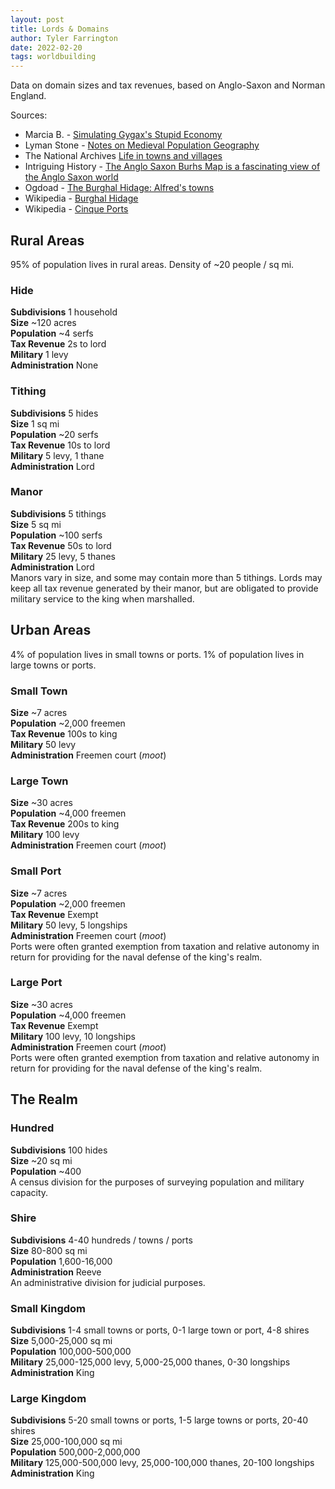```yaml
---
layout: post
title: Lords & Domains
author: Tyler Farrington
date: 2022-02-20
tags: worldbuilding
---
```


Data on domain sizes and tax revenues, based on Anglo-Saxon and Norman England.

Sources:

- Marcia B. - [Simulating Gygax's Stupid Economy](https://traversefantasy.blogspot.com/2021/12/simulating-gygaxs-stupid-economy.html)
- Lyman Stone - [Notes on Medieval Population Geography](https://medium.com/migration-issues/notes-on-medieval-population-geography-fd062449364f)
- The National Archives [Life in towns and villages](https://www.nationalarchives.gov.uk/domesday/world-of-domesday/towns.htm)
- Intriguing History - [The Anglo Saxon Burhs Map is a fascinating view of the Anglo Saxon world](https://intriguing-history.com/anglo-saxon-burhs-map/)
- Ogdoad - [The Burghal Hidage: Alfred's towns](http://www.ogdoad.force9.co.uk/alfred/alfhidage.htm)
- Wikipedia - [Burghal Hidage](https://en.wikipedia.org/wiki/Burghal_Hidage)
- Wikipedia - [Cinque Ports](https://en.wikipedia.org/wiki/Cinque_Ports)

## Rural Areas

95% of population lives in rural areas. Density of ~20 people / sq mi.

### Hide

**Subdivisions** 1 household  
**Size** ~120 acres  
**Population** ~4 serfs  
**Tax Revenue** 2s to lord  
**Military** 1 levy  
**Administration** None  

### Tithing

**Subdivisions** 5 hides  
**Size** 1 sq mi  
**Population** ~20 serfs  
**Tax Revenue** 10s to lord  
**Military** 5 levy, 1 thane  
**Administration** Lord  

### Manor

**Subdivisions** 5 tithings  
**Size** 5 sq mi  
**Population** ~100 serfs  
**Tax Revenue** 50s to lord  
**Military** 25 levy, 5 thanes  
**Administration** Lord  
Manors vary in size, and some may contain more than 5 tithings. Lords may keep all tax revenue generated by their manor, but are obligated to provide military service to the king when marshalled.  

## Urban Areas

4% of population lives in small towns or ports. 1% of population lives in large towns or ports.

### Small Town

**Size** ~7 acres  
**Population** ~2,000 freemen  
**Tax Revenue** 100s to king  
**Military** 50 levy  
**Administration** Freemen court (*moot*)  

### Large Town

**Size** ~30 acres  
**Population** ~4,000 freemen  
**Tax Revenue** 200s to king  
**Military** 100 levy  
**Administration** Freemen court (*moot*)  

### Small Port

**Size** ~7 acres  
**Population** ~2,000 freemen  
**Tax Revenue** Exempt  
**Military** 50 levy, 5 longships  
**Administration** Freemen court (*moot*)  
Ports were often granted exemption from taxation and relative autonomy in return for providing for the naval defense of the king's realm.  

### Large Port

**Size** ~30 acres  
**Population** ~4,000 freemen  
**Tax Revenue** Exempt  
**Military** 100 levy, 10 longships  
**Administration** Freemen court (*moot*)  
Ports were often granted exemption from taxation and relative autonomy in return for providing for the naval defense of the king's realm.  

## The Realm

### Hundred

**Subdivisions** 100 hides  
**Size** ~20 sq mi  
**Population** ~400  
A census division for the purposes of surveying population and military capacity.  

### Shire

**Subdivisions** 4-40 hundreds / towns / ports  
**Size** 80-800 sq mi  
**Population** 1,600-16,000  
**Administration** Reeve  
An administrative division for judicial purposes.  

### Small Kingdom

**Subdivisions** 1-4 small towns or ports, 0-1 large town or port, 4-8 shires  
**Size** 5,000-25,000 sq mi  
**Population** 100,000-500,000  
**Military** 25,000-125,000 levy, 5,000-25,000 thanes, 0-30 longships  
**Administration** King  

### Large Kingdom

**Subdivisions** 5-20 small towns or ports, 1-5 large towns or ports, 20-40 shires  
**Size** 25,000-100,000 sq mi  
**Population** 500,000-2,000,000  
**Military** 125,000-500,000 levy, 25,000-100,000 thanes, 20-100 longships  
**Administration** King  
